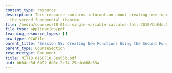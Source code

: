 ```yaml
---
content_type: resource
description: This resource contains information about creating new functions using
  the second fundamental theorem.
file: /media/courses/18-01sc-single-variable-calculus-fall-2010/bb84cc5d0b926d6c2c7429adcd68d33a_MIT18_01SCF10_Ses55b.pdf
file_type: application/pdf
learning_resource_types: []
ocw_type: OCWFile
parent_title: 'Session 55: Creating New Functions Using the Second Fundamental Theorem'
parent_type: CourseSection
resourcetype: Document
title: MIT18_01SCF10_Ses55b.pdf
uid: bb84cc5d-0b92-6d6c-2c74-29adcd68d33a
---
```

